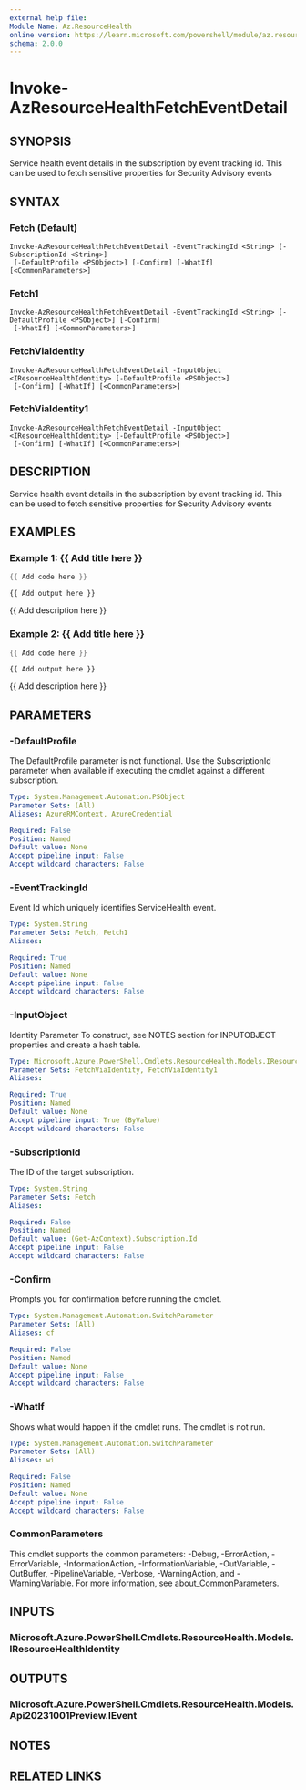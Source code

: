 ```yaml
---
external help file:
Module Name: Az.ResourceHealth
online version: https://learn.microsoft.com/powershell/module/az.resourcehealth/invoke-azresourcehealthfetcheventdetail
schema: 2.0.0
---
```


# Invoke-AzResourceHealthFetchEventDetail

## SYNOPSIS
Service health event details in the subscription by event tracking id.
This can be used to fetch sensitive properties for Security Advisory events

## SYNTAX

### Fetch (Default)
```
Invoke-AzResourceHealthFetchEventDetail -EventTrackingId <String> [-SubscriptionId <String>]
 [-DefaultProfile <PSObject>] [-Confirm] [-WhatIf] [<CommonParameters>]
```

### Fetch1
```
Invoke-AzResourceHealthFetchEventDetail -EventTrackingId <String> [-DefaultProfile <PSObject>] [-Confirm]
 [-WhatIf] [<CommonParameters>]
```

### FetchViaIdentity
```
Invoke-AzResourceHealthFetchEventDetail -InputObject <IResourceHealthIdentity> [-DefaultProfile <PSObject>]
 [-Confirm] [-WhatIf] [<CommonParameters>]
```

### FetchViaIdentity1
```
Invoke-AzResourceHealthFetchEventDetail -InputObject <IResourceHealthIdentity> [-DefaultProfile <PSObject>]
 [-Confirm] [-WhatIf] [<CommonParameters>]
```

## DESCRIPTION
Service health event details in the subscription by event tracking id.
This can be used to fetch sensitive properties for Security Advisory events

## EXAMPLES

### Example 1: {{ Add title here }}
```powershell
{{ Add code here }}
```

```output
{{ Add output here }}
```

{{ Add description here }}

### Example 2: {{ Add title here }}
```powershell
{{ Add code here }}
```

```output
{{ Add output here }}
```

{{ Add description here }}

## PARAMETERS

### -DefaultProfile
The DefaultProfile parameter is not functional.
Use the SubscriptionId parameter when available if executing the cmdlet against a different subscription.

```yaml
Type: System.Management.Automation.PSObject
Parameter Sets: (All)
Aliases: AzureRMContext, AzureCredential

Required: False
Position: Named
Default value: None
Accept pipeline input: False
Accept wildcard characters: False
```

### -EventTrackingId
Event Id which uniquely identifies ServiceHealth event.

```yaml
Type: System.String
Parameter Sets: Fetch, Fetch1
Aliases:

Required: True
Position: Named
Default value: None
Accept pipeline input: False
Accept wildcard characters: False
```

### -InputObject
Identity Parameter
To construct, see NOTES section for INPUTOBJECT properties and create a hash table.

```yaml
Type: Microsoft.Azure.PowerShell.Cmdlets.ResourceHealth.Models.IResourceHealthIdentity
Parameter Sets: FetchViaIdentity, FetchViaIdentity1
Aliases:

Required: True
Position: Named
Default value: None
Accept pipeline input: True (ByValue)
Accept wildcard characters: False
```

### -SubscriptionId
The ID of the target subscription.

```yaml
Type: System.String
Parameter Sets: Fetch
Aliases:

Required: False
Position: Named
Default value: (Get-AzContext).Subscription.Id
Accept pipeline input: False
Accept wildcard characters: False
```

### -Confirm
Prompts you for confirmation before running the cmdlet.

```yaml
Type: System.Management.Automation.SwitchParameter
Parameter Sets: (All)
Aliases: cf

Required: False
Position: Named
Default value: None
Accept pipeline input: False
Accept wildcard characters: False
```

### -WhatIf
Shows what would happen if the cmdlet runs.
The cmdlet is not run.

```yaml
Type: System.Management.Automation.SwitchParameter
Parameter Sets: (All)
Aliases: wi

Required: False
Position: Named
Default value: None
Accept pipeline input: False
Accept wildcard characters: False
```

### CommonParameters
This cmdlet supports the common parameters: -Debug, -ErrorAction, -ErrorVariable, -InformationAction, -InformationVariable, -OutVariable, -OutBuffer, -PipelineVariable, -Verbose, -WarningAction, and -WarningVariable. For more information, see [about_CommonParameters](http://go.microsoft.com/fwlink/?LinkID=113216).

## INPUTS

### Microsoft.Azure.PowerShell.Cmdlets.ResourceHealth.Models.IResourceHealthIdentity

## OUTPUTS

### Microsoft.Azure.PowerShell.Cmdlets.ResourceHealth.Models.Api20231001Preview.IEvent

## NOTES

## RELATED LINKS

